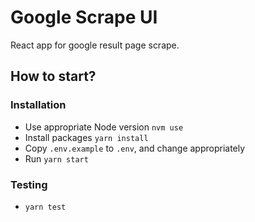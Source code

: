 # Google Scrape UI

React app for google result page scrape. 

## How to start? 

### Installation

* Use appropriate Node version `nvm use`
* Install packages `yarn install`
* Copy `.env.example` to `.env`, and change appropriately 
* Run `yarn start`

### Testing

* `yarn test`

